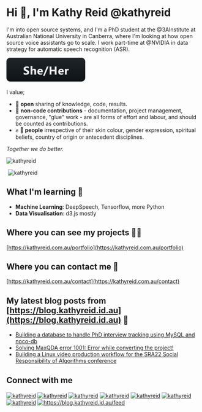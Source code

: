 # Hi 👋, I'm Kathy Reid @kathyreid

I'm into open source systems, and I'm a PhD student at the @3AInstitute at Australian National University in Canberra, where I'm looking at how open source voice assistants go to scale. I work part-time at @NVIDIA in data strategy for automatic speech recognition (ASR).

<p align="left"> <img style="clear:both;" src="images/sheher.svg" alt="kathyreid" /> </p>

I value;

* :open_hands: **open** sharing of knowledge, code, results.
* :notebook_with_decorative_cover: **non-code contributions** - documentation, project management, governance, "glue" work - are all forms of effort and labour, and should be counted as contributions.
* :fist: :rainbow: **people** irrespective of their skin colour, gender expression, spiritual beliefs, country of origin or antecedent disciplines.

_Together we do better._

<p align="left"> <img style="clear:both;" src="https://komarev.com/ghpvc/?username=kathyreid" alt="kathyreid" /> </p>

<p>&nbsp;<img style="clear:both;" src="https://github-readme-stats.vercel.app/api?username=kathyreid&show_icons=true" alt="kathyreid" /></p>

## What I'm learning 🌱

* **Machine Learning**: DeepSpeech, Tensorflow, more Python
* **Data Visualisation**: d3.js mostly

## Where you can see my projects 👨‍💻

[https://kathyreid.com.au/portfolio](https://kathyreid.com.au/portfolio)

## Where you can contact me :email:

[https://kathyreid.com.au/contact](https://kathyreid.com.au/contact)

## My latest blog posts from [https://blog.kathyreid.id.au](https://blog.kathyreid.id.au) 📝
<!-- BLOG-POST-LIST:START -->
- [Building a database to handle PhD interview tracking using MySQL and noco-db](https://blog.kathyreid.id.au/2022/07/27/using-nocodb-build-database-interview-tracking/)
- [Solving MaxQDA error 1001: Error while converting the project!](https://blog.kathyreid.id.au/2022/06/25/maxqda-error-1001-error-converting-project-onedrive/)
- [Building a Linux video production workflow for the SRA22 Social Responsibility of Algorithms conference](https://blog.kathyreid.id.au/2022/05/14/linux-video-production/)
<!-- BLOG-POST-LIST:END -->

## Connect with me
<a href="https://twitter.com/kathyreid" target="blank"><img align="center" src="https://cdn.jsdelivr.net/npm/simple-icons@3.0.1/icons/twitter.svg" alt="kathyreid" height="30" width="40" /></a>
<a href="https://aus.social/@KathyReid" rel="me"><img align="center" src="https://cdn.jsdelivr.net/npm/simple-icons@3.0.1/icons/mastodon.svg" alt="kathyreid" height="30" width="40" /></a></a>
<a href="https://linkedin.com/in/kathyreid" target="blank"><img align="center" src="https://cdn.jsdelivr.net/npm/simple-icons@3.0.1/icons/linkedin.svg" alt="kathyreid" height="30" width="40" /></a>
<a href="https://huggingface.co/KathyReid" target="blank"><img align="center" src="https://cdn.jsdelivr.net/npm/simple-icons@3.0.1/icons/huggingface.svg" alt="kathyreid" height="30" width="40" /></a>
<a href="https://stackoverflow.com/users/kathyreid" target="blank"><img align="center" src="https://cdn.jsdelivr.net/npm/simple-icons@3.0.1/icons/stackoverflow.svg" alt="kathyreid" height="30" width="40" /></a>
<a href="https://kaggle.com/kathyreid" target="blank"><img align="center" src="https://cdn.jsdelivr.net/npm/simple-icons@3.0.1/icons/kaggle.svg" alt="kathyreid" height="30" width="40" /></a>
<a href="https://medium.com/kathyreid" target="blank"><img align="center" src="https://cdn.jsdelivr.net/npm/simple-icons@3.0.1/icons/medium.svg" alt="kathyreid" height="30" width="40" /></a>
<a href="/https://blog.kathyreid.id.au/feed" target="blank"><img align="center" src="https://cdn.jsdelivr.net/npm/simple-icons@3.0.1/icons/rss.svg" alt="https://blog.kathyreid.id.au/feed" height="30" width="40" /></a>

